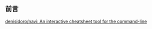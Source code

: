 ## 前言

[denisidoro/navi: An interactive cheatsheet tool for the command-line](https://github.com/denisidoro/navi)

